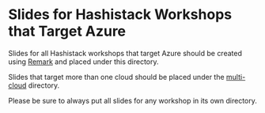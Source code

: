 # Slides for Hashistack Workshops that Target Azure
Slides for all Hashistack workshops that target Azure should be created using [Remark](https://remarkjs.com) and placed under this directory.

Slides that target more than one cloud should be placed under the [multi-cloud](../multi-cloud) directory.

Please be sure to always put all slides for any workshop in its own directory.
